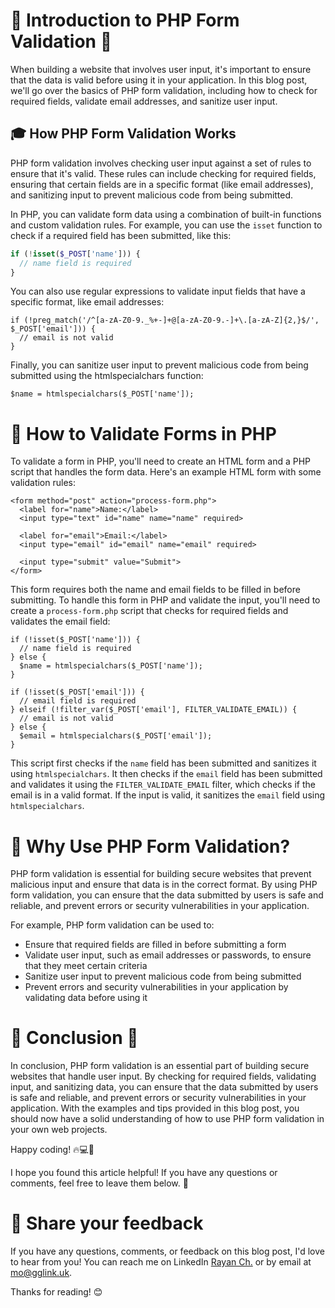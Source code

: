 # 📝 Introduction to PHP Form Validation 📝

When building a website that involves user input, it's important to ensure that the data is valid before using it in your application. In this blog post, we'll go over the basics of PHP form validation, including how to check for required fields, validate email addresses, and sanitize user input.

## 🎓 How PHP Form Validation Works

PHP form validation involves checking user input against a set of rules to ensure that it's valid. These rules can include checking for required fields, ensuring that certain fields are in a specific format (like email addresses), and sanitizing input to prevent malicious code from being submitted.

In PHP, you can validate form data using a combination of built-in functions and custom validation rules. For example, you can use the `isset` function to check if a required field has been submitted, like this:

```php
if (!isset($_POST['name'])) {
  // name field is required
}
```
You can also use regular expressions to validate input fields that have a specific format, like email addresses:
```
if (!preg_match('/^[a-zA-Z0-9._%+-]+@[a-zA-Z0-9.-]+\.[a-zA-Z]{2,}$/', $_POST['email'])) {
  // email is not valid
}
```
Finally, you can sanitize user input to prevent malicious code from being submitted using the htmlspecialchars function:

```
$name = htmlspecialchars($_POST['name']);
```
# 🔧 How to Validate Forms in PHP
To validate a form in PHP, you'll need to create an HTML form and a PHP script that handles the form data. Here's an example HTML form with some validation rules:

```
<form method="post" action="process-form.php">
  <label for="name">Name:</label>
  <input type="text" id="name" name="name" required>
  
  <label for="email">Email:</label>
  <input type="email" id="email" name="email" required>
  
  <input type="submit" value="Submit">
</form>
```
This form requires both the name and email fields to be filled in before submitting. To handle this form in PHP and validate the input, you'll need to create a `process-form.php` script that checks for required fields and validates the email field:

```
if (!isset($_POST['name'])) {
  // name field is required
} else {
  $name = htmlspecialchars($_POST['name']);
}

if (!isset($_POST['email'])) {
  // email field is required
} elseif (!filter_var($_POST['email'], FILTER_VALIDATE_EMAIL)) {
  // email is not valid
} else {
  $email = htmlspecialchars($_POST['email']);
}
```
This script first checks if the `name` field has been submitted and sanitizes it using `htmlspecialchars`. It then checks if the `email` field has been submitted and validates it using the `FILTER_VALIDATE_EMAIL` filter, which checks if the email is in a valid format. If the input is valid, it sanitizes the `email` field using `htmlspecialchars`.

# 🤔 Why Use PHP Form Validation?
PHP form validation is essential for building secure websites that prevent malicious input and ensure that data is in the correct format. By using PHP form validation, you can ensure that the data submitted by users is safe and reliable, and prevent errors or security vulnerabilities in your application.

For example, PHP form validation can be used to:

- Ensure that required fields are filled in before submitting a form
- Validate user input, such as email addresses or passwords, to ensure that they meet certain criteria
- Sanitize user input to prevent malicious code from being submitted
- Prevent errors and security vulnerabilities in your application by validating data before using it

# 🎉 Conclusion 🌇

In conclusion, PHP form validation is an essential part of building secure websites that handle user input. By checking for required fields, validating input, and sanitizing data, you can ensure that the data submitted by users is safe and reliable, and prevent errors or security vulnerabilities in your application. With the examples and tips provided in this blog post, you should now have a solid understanding of how to use PHP form validation in your own web projects.

Happy coding! 🔥💻🚀

I hope you found this article helpful! If you have any questions or comments, feel free to leave them below. 🙌


# 📣 Share your feedback

If you have any questions, comments, or feedback on this blog post, I'd love to hear from you! You can reach me on LinkedIn [Rayan Ch.](https://www.linkedin.com/in/rayan-ch-b787ab224/) or by email at [mo@gglink.uk](mailto:mo@gglink.uk).

Thanks for reading! 😊
